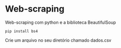# Web-scraping
Web-scraping com python e a biblioteca BeautifulSoup

```shel
pip install bs4
```
Crie um arquivo no seu diretório chamado dados.csv
